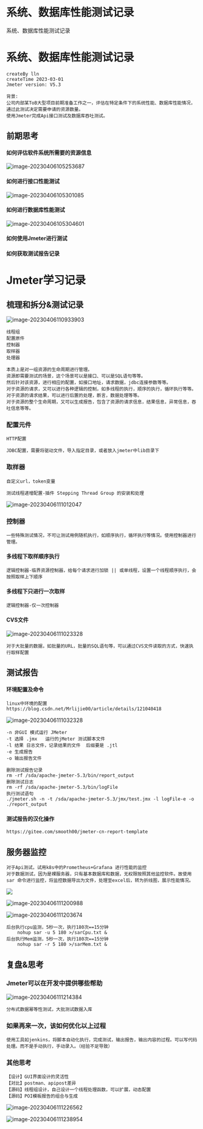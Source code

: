 # 系统、数据库性能测试记录




系统、数据库性能测试记录

<!--more-->
# 系统、数据库性能测试记录

```
createBy lln
createTime 2023-03-01
Jmeter version: V5.3
```

```
背景:
公司内部某ToB大型项目前期准备工作之一，评估在特定条件下的系统性能、数据库性能情况，通过此测试决定需要申请的资源数量。
使用Jmeter完成Api接口测试及数据库吞吐测试。
```

## 前期思考

#### 如何评估软件系统所需要的资源信息

![image-20230406105253687](/image-20230406105253687.png)

#### 如何进行接口性能测试

![image-20230406105301085](/image-20230406105301085.png)

#### 如何进行数据库性能测试

![image-20230406105304601](/image-20230406105304601.png)

#### 如何使用Jmeter进行测试

#### 如何获取测试报告记录

# Jmeter学习记录

## 梳理和拆分&测试记录

![image-20230406110933903](/image-20230406110933903.png)

```
线程组
配置原件
控制器
取样器
处理器

本质上是对一组资源的生命周期进行管理。
资源即需要测试的场景，这个场景可以是接口、可以是SQL语句等等。
然后针对该资源，进行相应的配置，如接口地址，请求数据，jdbc连接参数等等。
对于资源的请求，又可以进行各种逻辑的控制，如多线程的执行，顺序的执行，循环执行等等。
对于资源的请求结果，可以进行后置的处理，断言，数据处理等等。
对于资源的整个生命周期，又可以生成报告，包含了资源的请求信息，结果信息，异常信息，吞吐信息等等。

```

### 配置元件

```
HTTP配置

JDBC配置，需要将驱动文件，导入指定目录，或者放入jmeter中lib目录下
```

### 取样器



```
自定义url，token变量
```

```
测试线程递增配置-插件 Stepping Thread Group 的安装和处理 
```

![image-20230406111012047](/image-20230406111012047.png)

### 控制器

```
一些特殊测试情况，不可让测试用例随机执行，如顺序执行，循环执行等情况。使用控制器进行管理。
```

#### 多线程下取样顺序执行

```
逻辑控制器-临界资源控制器，给每个请求进行加锁 || 或单线程，设置一个线程顺序执行，会按照取样上下顺序
```

####  多线程下只进行一次取样

```
逻辑控制器-仅一次控制器
```

#### CVS文件

![image-20230406111023328](/image-20230406111023328.png)

```
对于大批量的数据，如批量的URL，批量的SQL语句等，可以通过CVS文件读取的方式，快速执行取样配置
```

## 测试报告

#### 环境配置及命令

```
linux中环境的配置 
https://blog.csdn.net/Mrlijie00/article/details/121040418
```

![image-20230406111032328](/image-20230406111032328.png)

```
-n 非GUI 模式运行 JMeter
-t 选择 .jmx   运行的jMeter 测试脚本文件
-l 结果 日志文件，记录结果的文件  后缀要是 .jtl
-e 生成报告
-o 输出报告文件
```

```
删除测试报告记录
rm -rf /sda/apache-jmeter-5.3/bin/report_output
删除测试日志
rm -rf /sda/apache-jmeter-5.3/bin/logFile
执行测试语句
./jmeter.sh -n -t /sda/apache-jmeter-5.3/jmx/test.jmx -l logFile-e -o ./report_output

```



#### 测试报告的汉化操作

```
https://gitee.com/smooth00/jmeter-cn-report-template
```

## 服务器监控

```
对于Api测试，试用k8s中的Prometheus+Grafana 进行性能的监控
对于数据测试，因为是裸服务器，只有基本数据库和数据，无权限按照其他监控软件。故使用 sar 命令进行监控，将监控数据导出为文件，处理至excel后，转为折线图，展示性能情况。
```

![](/image-20230406111138954.png)



![image-20230406111200988](/image-20230406111200988.png)



![image-20230406111203674](/image-20230406111203674.png)

```
后台执行cpu监测，5秒一次，执行180次==15分钟
	nohup sar -u 5 180 >/sarCpu.txt &
后台执行Mem监测，5秒一次，执行180次==15分钟
	nohup sar -r 5 180 >/sarMem.txt &
```





## 复盘&思考

### Jmeter可以在开发中提供哪些帮助

![image-20230406111214384](/image-20230406111214384.png)

```
分布式数据幂等性测试，大批测试数据入库
```

### 如果再来一次，该如何优化以上过程

```
使用工具如jenkins，将脚本自动化执行，完成测试，输出报告，输出内容的过程。可以写代码处理。而不是手动执行，手动录入。（经验不足导致）
```

### 其他思考

```
【设计】GUI界面设计的灵活性
【对比】postman、apipost差异
【源码】线程组设计，自己设计一个线程处理函数，可以扩展，动态配置
【源码】POI模板报告的组合与生成
```

![image-20230406111226562](/image-20230406111226562.png)



![image-20230406111238954](/image-20230406111238954.png)




